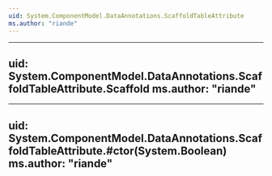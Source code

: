 ```yaml
---
uid: System.ComponentModel.DataAnnotations.ScaffoldTableAttribute
ms.author: "riande"
---
```


---
uid: System.ComponentModel.DataAnnotations.ScaffoldTableAttribute.Scaffold
ms.author: "riande"
---

---
uid: System.ComponentModel.DataAnnotations.ScaffoldTableAttribute.#ctor(System.Boolean)
ms.author: "riande"
---
